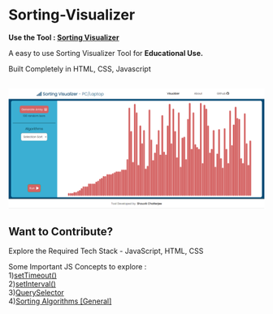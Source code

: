 # Sorting-Visualizer
<p><b>Use the Tool : <a href="https://techieshouvik.github.io/Sorting-Visualizer/">Sorting Visualizer</a></b></p>
<p>A easy to use Sorting Visualizer Tool for <b>Educational Use.</b></p>
Built Completely in HTML, CSS, Javascript<br><br>
<p align = "center">
  <img src = "Postpic1.PNG">
</p>
<p><h2><b>Want to Contribute?</b></h2></p>
<p> Explore the Required Tech Stack - JavaScript, HTML, CSS</p>
<p> Some Important JS Concepts to explore : <br>
  1)<a href="https://www.w3schools.com/jsref/met_win_settimeout.asp">setTimeout()</a><br>
  2)<a href="https://www.w3schools.com/jsref/met_win_setinterval.asp">setInterval()</a><br>
  3)<a href="https://www.w3schools.com/jsref/met_document_queryselector.asp">QuerySelector</a><br>
  4)<a href="https://www.google.com/search?q=sorting+algorithms">Sorting Algorithms [General]</a><br>
</p>

